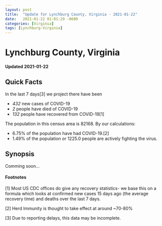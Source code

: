 ```yaml
---
layout: post
title:  "Update for Lynchburg County, Virginia - 2021-01-22"
date:   2021-01-22 01:01:29 -0600
categories: [Virginia]
tags: [Lynchburg-Virginia]
---
```


# Lynchburg County, Virginia
#### Updated 2021-01-22

## Quick Facts

In the last 7 days[3] we project there have been
- *432* new cases of COVID-19
- *2* people have died of COVID-19
- *132* people have recovered from COVID-19[1]

The population in this census area is 82168. By our calculations:
- 6.75% of the population have had COVID-19.[2]
- 1.49% of the population or 1225.0 people are actively fighting the virus.

## Synopsis

Comming soon...


#### Footnotes

[1] Most US CDC offices do give any recovery statistics- we base this on a formula which looks at confirmed new cases
15 days ago (the average recovery time) and deaths over the last 7 days.

[2] Herd Immunity is thought to take effect at around ~70-80%

[3] Due to reporting delays, this data may be incomplete.
 
    